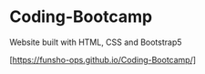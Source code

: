 # Coding-Bootcamp

Website built with HTML, CSS and Bootstrap5

[https://funsho-ops.github.io/Coding-Bootcamp/]